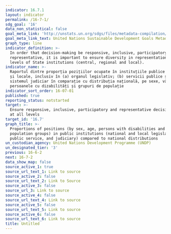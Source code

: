 ```yaml
---
indicator: 16.7.1
layout: indicator
permalink: /16-7-1/
sdg_goal: '16'
data_non_statistical: false
goal_meta_link: 'http://unstats.un.org/sdgs/files/metadata-compilation/Metadata-Goal-16.pdf'
goal_meta_link_text: United Nations Sustainable Development Goals Metadata (PDF 4.0 MB)
graph_type: line
indicator_definition: >-
  In order that decision-making be responsive, inclusive, participatory and
  representative, it is important to ensure diversity in representation at all
  levels of State institutions (central, regional and local).
indicator_name: >-
  Raportul dintre proporția pozițiilor ocupate în instituțiile publice naționale
  și locale, inclusiv în (a) organul legislativ; (b) servicii publice și (c)
  sistemul judiciar în comparație cu distribuția națională, pe sexe, vârstă,
  persoanele cu dizabilități și grupuri de populație
indicator_sort_order: 16-07-01
published: true
reporting_status: notstarted
target: >-
  Ensure responsive, inclusive, participatory and representative decision-making
  at all levels
target_id: '16.7'
graph_title: >-
  Proportions of positions (by sex, age, persons with disabilities and
  population groups) in public institutions (national and local legislatures,
  public service, and judiciary) compared to national distributions
un_custodian_agency: United Nations Development Programme (UNDP)
un_designated_tier: '3'
previous: 16-6-2
next: 16-7-2
data_show_map: false
source_active_1: true
source_url_text_1: Link to source
source_active_2: false
source_url_text_2: Link to Source
source_active_3: false
source_url_3: Link to source
source_active_4: false
source_url_text_4: Link to source
source_active_5: false
source_url_text_5: Link to source
source_active_6: false
source_url_text_6: Link to source
title: Untitled
---
```

